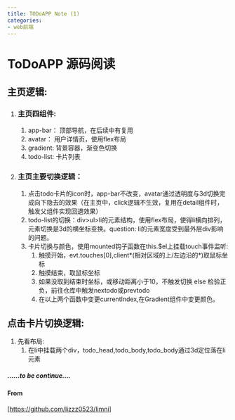 ```yaml
---
title: TODoAPP Note (1)
categories: 
- web前端
---
```

# ToDoAPP 源码阅读
 ## **主页逻辑:**
   1. ### 主页四组件:
      1. app-bar： 顶部导航，在后续中有复用
      2. avatar： 用户详情页，使用flex布局
      3. gradient: 背景容器，渐变色切换
      4. todo-list: 卡片列表
   2. ### 主页主要切换逻辑：
      1. 点击todo卡片的icon时，app-bar不改变，avatar通过透明度与3d切换完成向下隐去的效果（在主页中，click逻辑不生效，复用在detail组件时，触发父组件实现回退效果）
      2. todo-list的切换：div>ul>li的元素结构，使用flex布局，使得li横向排列，元素切换是3d的横坐标变换。question: li的元素宽度受到最外层div影响的问题。
      3. 卡片切换与颜色，使用mounted钩子函数在this.$el上挂载touch事件监听:
         1. 触摸开始，evt.touches[0],client*(相对区域的上/左边沿的*)取鼠标坐标
         2. 触摸结束，取鼠标坐标
         3. 如果没取到结束时坐标，或移动距离小于10，不触发切换 else 检验正负，前往仓库中触发nextodo或prevtodo
         4. 在以上两个函数中变更currentIndex,在Gradient组件中变更颜色。


 ## **点击卡片切换逻辑:**
   1. 先看布局:
      1. 在li中挂载两个div，todo_head,todo_body,todo_body通过3d定位落在li元素


##### ......to be continue....
#### From
[https://github.com/lizzz0523/limni]